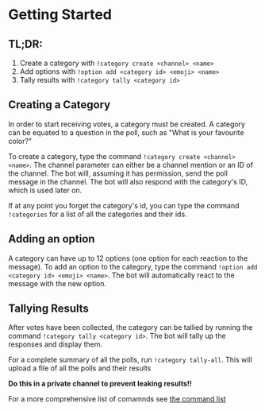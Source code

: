 # Getting Started

## TL;DR:

1. Create a category with `!category create <channel> <name>`
2. Add options with `!option add <category id> <emoji> <name>`
3. Tally results with `!category tally <category id>`

## Creating a Category

In order to start receiving votes, a category must be created. A category can be equated to a question in the poll, such as "What is your favourite color?"

To create a category, type the command `!category create <channel> <name>`. The channel parameter can either be a channel mention or an ID of the channel. The bot will, assuming it has permission, send the poll message in the channel. The bot will also respond with the category's ID, which is used later on.

If at any point you forget the category's id, you can type the command `!categories` for a list of all the categories and their ids.

## Adding an option

A category can have up to 12 options (one option for each reaction to the message). To add an option to the category, type the command `!option add <category id> <emoji> <name>`. The bot will automatically react to the message with the new option.

## Tallying Results

After votes have been collected, the category can be tallied by running the command `!category tally <category id>`. The bot will tally up the responses and display them.

For a complete summary of all the polls, run `!category tally-all`. This will upload a file of all the polls and their results

**Do this in a private channel to prevent leaking results!!**

For a more comprehensive list of comamnds see [the command list](command_reference.md)